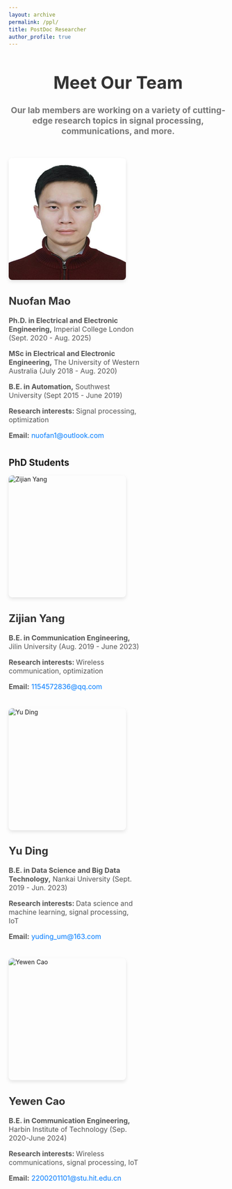 ```yaml
---
layout: archive
permalink: /ppl/
title: PostDoc Researcher
author_profile: true
---
```


<style>
  .team-member {
    display: flex;
    flex-wrap: wrap;
    justify-content: space-between;
    margin-bottom: 30px;
  }

  .team-member img {
    border-radius: 8px;
    box-shadow: 0 4px 8px rgba(0, 0, 0, 0.1);
    margin-right: 20px;
  }

  .team-member .info {
    max-width: 60%;
  }

  .team-member h2 {
    font-size: 1.5rem;
    color: #333;
  }

  .team-member p {
    font-size: 1rem;
    color: #555;
    margin-bottom: 10px;
  }

  .team-member p strong {
    font-weight: bold;
  }

  .team-member .contact {
    margin-top: 15px;
  }

  .team-member .contact a {
    text-decoration: none;
    color: #007BFF;
  }

  table {
    width: 100%;
    border-collapse: collapse;
  }

  table th, table td {
    padding: 10px;
    text-align: left;
    vertical-align: top;
  }

  table th {
    font-size: 1.2rem;
    color: #333;
  }

  .header {
    text-align: center;
    margin-bottom: 50px;
  }

  .header h1 {
    font-size: 2.5rem;
    color: #333;
    margin-bottom: 20px;
  }

  .header h3 {
    font-size: 1.2rem;
    color: #777;
  }
</style>

<div class="header">
  <h1>Meet Our Team</h1>
  <h3>Our lab members are working on a variety of cutting-edge research topics in signal processing, communications, and more.</h3>
</div>

<!-- Team Member Section: PostDoc Researcher -->
<div class="team-member">
  <img src="https://github.com/lynshao/Lab.github.io/blob/master/images/nuofan_mao.jpg?raw=true" alt="Nuofan Mao" width="270" height="280">
  <div class="info">
    <h2>Nuofan Mao</h2>
    <p><strong>Ph.D. in Electrical and Electronic Engineering,</strong> Imperial College London (Sept. 2020 - Aug. 2025)</p>
    <p><strong>MSc in Electrical and Electronic Engineering,</strong> The University of Western Australia (July 2018 - Aug. 2020)</p>
    <p><strong>B.E. in Automation,</strong> Southwest University (Sept 2015 - June 2019)</p>
    <p><strong>Research interests: </strong> Signal processing, optimization </p>
    <div class="contact">
      <p><strong>Email:</strong> <a href="mailto:nuofan1@outlook.com">nuofan1@outlook.com</a></p>
    </div>
  </div>
</div>

<!-- PhD Students Section -->
<h2>PhD Students</h2>

<!-- Zijian Yang -->
<div class="team-member">
  <img src="https://github.com/lynshao/Lab.github.io/blob/master/images/zijian.jpg?raw=true" alt="Zijian Yang" width="270" height="280">
  <div class="info">
    <h2>Zijian Yang</h2>
    <p><strong>B.E. in Communication Engineering,</strong> Jilin University (Aug. 2019 - June 2023)</p>
    <p><strong>Research interests: </strong> Wireless communication, optimization </p>
    <div class="contact">
      <p><strong>Email:</strong> <a href="mailto:1154572836@qq.com">1154572836@qq.com</a></p>
    </div>
  </div>
</div>

<!-- Yu Ding -->
<div class="team-member">
  <img src="https://github.com/lynshao/Lab.github.io/blob/master/images/yu.jpg?raw=true" alt="Yu Ding" width="270" height="280">
  <div class="info">
    <h2>Yu Ding</h2>
    <p><strong>B.E. in Data Science and Big Data Technology,</strong> Nankai University (Sept. 2019 - Jun. 2023)</p>
    <p><strong>Research interests: </strong> Data science and machine learning, signal processing, IoT </p>
    <div class="contact">
      <p><strong>Email:</strong> <a href="mailto:yuding_um@163.com">yuding_um@163.com</a></p>
    </div>
  </div>
</div>

<!-- Yewen Cao -->
<div class="team-member">
  <img src="https://github.com/lynshao/Lab.github.io/blob/master/images/yewen.jpg?raw=true" alt="Yewen Cao" width="270" height="280">
  <div class="info">
    <h2>Yewen Cao</h2>
    <p><strong>B.E. in Communication Engineering,</strong> Harbin Institute of Technology (Sep. 2020-June 2024)</p>
    <p><strong>Research interests: </strong> Wireless communications, signal processing, IoT </p>
    <div class="contact">
      <p><strong>Email:</strong> <a href="mailto:2200201101@stu.hit.edu.cn">2200201101@stu.hit.edu.cn</a></p>
    </div>
  </div>
</div>

<!-- Repeat similar structure for other members -->

